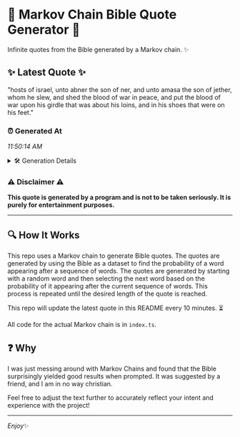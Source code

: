# 📖 Markov Chain Bible Quote Generator 📖

Infinite quotes from the Bible generated by a Markov chain. ✨

## ✨ Latest Quote ✨
"hosts of israel, unto abner the son of ner, and unto amasa the son of jether, whom he slew, and shed the blood of war in peace, and put the blood of war upon his girdle that was about his loins, and in his shoes that were on his feet."

### ⏰ Generated At
*11:50:14 AM*

<details>
    <summary>🛠️ Generation Details</summary>
    <p>
        <strong>🌱 Seed:</strong> hosts<br>
        <strong>🔄 Iterations:</strong> 49<br>
        <strong>📜 Context History:</strong><br>[ hosts ]: of<br>[ hosts, of ]: israel,<br>[ hosts, of, israel, ]: unto<br>[ hosts, of, israel,, unto ]: abner<br>[ hosts, of, israel,, unto, abner ]: the<br>[ hosts, of, israel,, unto, abner, the ]: son<br>[ of, israel,, unto, abner, the, son ]: of<br>[ israel,, unto, abner, the, son, of ]: ner,<br>[ unto, abner, the, son, of, ner, ]: and<br>[ abner, the, son, of, ner,, and ]: unto<br>[ the, son, of, ner,, and, unto ]: amasa<br>[ son, of, ner,, and, unto, amasa ]: the<br>[ of, ner,, and, unto, amasa, the ]: son<br>[ ner,, and, unto, amasa, the, son ]: of<br>[ and, unto, amasa, the, son, of ]: jether,<br>[ unto, amasa, the, son, of, jether, ]: whom<br>[ amasa, the, son, of, jether,, whom ]: he<br>[ the, son, of, jether,, whom, he ]: slew,<br>[ son, of, jether,, whom, he, slew, ]: and<br>[ of, jether,, whom, he, slew,, and ]: shed<br>[ jether,, whom, he, slew,, and, shed ]: the<br>[ whom, he, slew,, and, shed, the ]: blood<br>[ he, slew,, and, shed, the, blood ]: of<br>[ slew,, and, shed, the, blood, of ]: war<br>[ and, shed, the, blood, of, war ]: in<br>[ shed, the, blood, of, war, in ]: peace,<br>[ the, blood, of, war, in, peace, ]: and<br>[ blood, of, war, in, peace,, and ]: put<br>[ of, war, in, peace,, and, put ]: the<br>[ war, in, peace,, and, put, the ]: blood<br>[ in, peace,, and, put, the, blood ]: of<br>[ peace,, and, put, the, blood, of ]: war<br>[ and, put, the, blood, of, war ]: upon<br>[ put, the, blood, of, war, upon ]: his<br>[ the, blood, of, war, upon, his ]: girdle<br>[ blood, of, war, upon, his, girdle ]: that<br>[ of, war, upon, his, girdle, that ]: was<br>[ war, upon, his, girdle, that, was ]: about<br>[ upon, his, girdle, that, was, about ]: his<br>[ his, girdle, that, was, about, his ]: loins,<br>[ girdle, that, was, about, his, loins, ]: and<br>[ that, was, about, his, loins,, and ]: in<br>[ was, about, his, loins,, and, in ]: his<br>[ about, his, loins,, and, in, his ]: shoes<br>[ his, loins,, and, in, his, shoes ]: that<br>[ loins,, and, in, his, shoes, that ]: were<br>[ and, in, his, shoes, that, were ]: on<br>[ in, his, shoes, that, were, on ]: his<br>[ his, shoes, that, were, on, his ]: feet.<br>
    </p>
</details>

### ⚠️ Disclaimer ⚠️
**This quote is generated by a program and is not to be taken seriously. It is purely for entertainment purposes.**

---

## 🔍 How It Works

This repo uses a Markov chain to generate Bible quotes. The quotes are generated by using the Bible as a dataset to find the probability of a word appearing after a sequence of words. The quotes are generated by starting with a random word and then selecting the next word based on the probability of it appearing after the current sequence of words. This process is repeated until the desired length of the quote is reached.

This repo will update the latest quote in this README every 10 minutes. ⏳

All code for the actual Markov chain is in `index.ts`.

## ❓ Why

I was just messing around with Markov Chains and found that the Bible surprisingly yielded good results when prompted. 
It was suggested by a friend, and I am in no way christian.

Feel free to adjust the text further to accurately reflect your intent and experience with the project!

---

*Enjoy*✨

